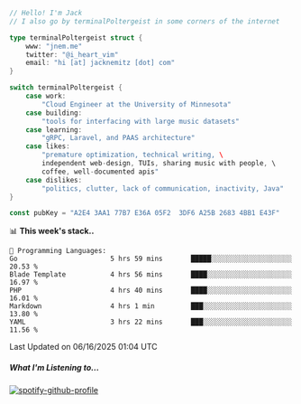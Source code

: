 ```go
// Hello! I'm Jack
// I also go by terminalPoltergeist in some corners of the internet

type terminalPoltergeist struct {
    www: "jnem.me"
    twitter: "@i_heart_vim"
    email: "hi [at] jacknemitz [dot] com"
}

switch terminalPoltergeist {
    case work:
        "Cloud Engineer at the University of Minnesota"
    case building:
        "tools for interfacing with large music datasets"
    case learning:
        "gRPC, Laravel, and PAAS architecture"
    case likes:
        "premature optimization, technical writing, \
        independent web-design, TUIs, sharing music with people, \
        coffee, well-documented apis"
    case dislikes:
        "politics, clutter, lack of communication, inactivity, Java"
}

const pubKey = "A2E4 3AA1 77B7 E36A 05F2  3DF6 A25B 2683 4BB1 E43F"
```

<!--START_SECTION:waka-->
📊 **This week's stack..** 

```text
💬 Programming Languages: 
Go                       5 hrs 59 mins       █████░░░░░░░░░░░░░░░░░░░░   20.53 % 
Blade Template           4 hrs 56 mins       ████░░░░░░░░░░░░░░░░░░░░░   16.97 % 
PHP                      4 hrs 40 mins       ████░░░░░░░░░░░░░░░░░░░░░   16.01 % 
Markdown                 4 hrs 1 min         ███░░░░░░░░░░░░░░░░░░░░░░   13.80 % 
YAML                     3 hrs 22 mins       ███░░░░░░░░░░░░░░░░░░░░░░   11.56 % 
```


 Last Updated on 06/16/2025 01:04 UTC
<!--END_SECTION:waka-->

##### What I'm Listening to...

[![spotify-github-profile](https://jnem.me/listening-item?maxAge=2592000)](https://jnem.me/listening)
